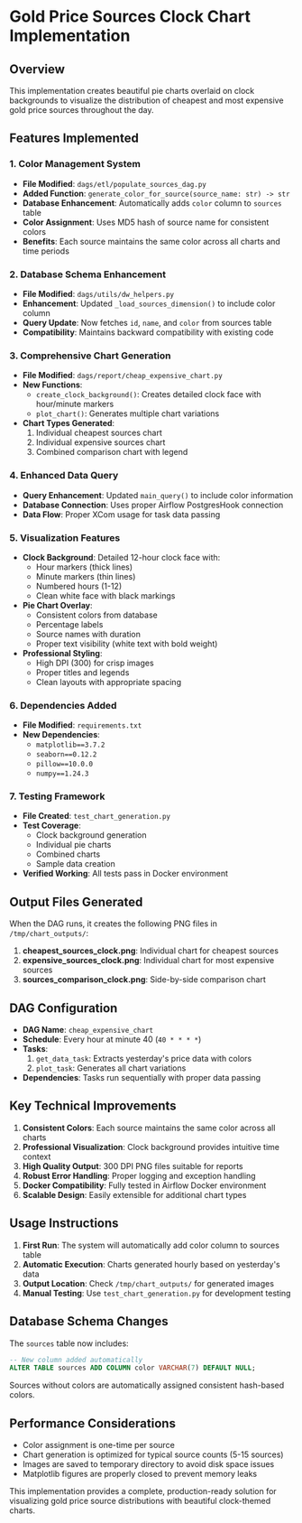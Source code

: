 # Gold Price Sources Clock Chart Implementation

## Overview
This implementation creates beautiful pie charts overlaid on clock backgrounds to visualize the distribution of cheapest and most expensive gold price sources throughout the day.

## Features Implemented

### 1. Color Management System
- **File Modified**: `dags/etl/populate_sources_dag.py`
- **Added Function**: `generate_color_for_source(source_name: str) -> str`
- **Database Enhancement**: Automatically adds `color` column to `sources` table
- **Color Assignment**: Uses MD5 hash of source name for consistent colors
- **Benefits**: Each source maintains the same color across all charts and time periods

### 2. Database Schema Enhancement
- **File Modified**: `dags/utils/dw_helpers.py`
- **Enhancement**: Updated `_load_sources_dimension()` to include color column
- **Query Update**: Now fetches `id`, `name`, and `color` from sources table
- **Compatibility**: Maintains backward compatibility with existing code

### 3. Comprehensive Chart Generation
- **File Modified**: `dags/report/cheap_expensive_chart.py`
- **New Functions**:
  - `create_clock_background()`: Creates detailed clock face with hour/minute markers
  - `plot_chart()`: Generates multiple chart variations
- **Chart Types Generated**:
  1. Individual cheapest sources chart
  2. Individual expensive sources chart  
  3. Combined comparison chart with legend

### 4. Enhanced Data Query
- **Query Enhancement**: Updated `main_query()` to include color information
- **Database Connection**: Uses proper Airflow PostgresHook connection
- **Data Flow**: Proper XCom usage for task data passing

### 5. Visualization Features
- **Clock Background**: Detailed 12-hour clock face with:
  - Hour markers (thick lines)
  - Minute markers (thin lines)
  - Numbered hours (1-12)
  - Clean white face with black markings
- **Pie Chart Overlay**: 
  - Consistent colors from database
  - Percentage labels
  - Source names with duration
  - Proper text visibility (white text with bold weight)
- **Professional Styling**:
  - High DPI (300) for crisp images
  - Proper titles and legends
  - Clean layouts with appropriate spacing

### 6. Dependencies Added
- **File Modified**: `requirements.txt`
- **New Dependencies**:
  - `matplotlib==3.7.2`
  - `seaborn==0.12.2` 
  - `pillow==10.0.0`
  - `numpy==1.24.3`

### 7. Testing Framework
- **File Created**: `test_chart_generation.py`
- **Test Coverage**:
  - Clock background generation
  - Individual pie charts
  - Combined charts
  - Sample data creation
- **Verified Working**: All tests pass in Docker environment

## Output Files Generated

When the DAG runs, it creates the following PNG files in `/tmp/chart_outputs/`:

1. **cheapest_sources_clock.png**: Individual chart for cheapest sources
2. **expensive_sources_clock.png**: Individual chart for most expensive sources  
3. **sources_comparison_clock.png**: Side-by-side comparison chart

## DAG Configuration

- **DAG Name**: `cheap_expensive_chart`
- **Schedule**: Every hour at minute 40 (`40 * * * *`)
- **Tasks**:
  1. `get_data_task`: Extracts yesterday's price data with colors
  2. `plot_task`: Generates all chart variations
- **Dependencies**: Tasks run sequentially with proper data passing

## Key Technical Improvements

1. **Consistent Colors**: Each source maintains the same color across all charts
2. **Professional Visualization**: Clock background provides intuitive time context
3. **High Quality Output**: 300 DPI PNG files suitable for reports
4. **Robust Error Handling**: Proper logging and exception handling
5. **Docker Compatibility**: Fully tested in Airflow Docker environment
6. **Scalable Design**: Easily extensible for additional chart types

## Usage Instructions

1. **First Run**: The system will automatically add color column to sources table
2. **Automatic Execution**: Charts generated hourly based on yesterday's data
3. **Output Location**: Check `/tmp/chart_outputs/` for generated images
4. **Manual Testing**: Use `test_chart_generation.py` for development testing

## Database Schema Changes

The `sources` table now includes:
```sql
-- New column added automatically
ALTER TABLE sources ADD COLUMN color VARCHAR(7) DEFAULT NULL;
```

Sources without colors are automatically assigned consistent hash-based colors.

## Performance Considerations

- Color assignment is one-time per source
- Chart generation is optimized for typical source counts (5-15 sources)
- Images are saved to temporary directory to avoid disk space issues
- Matplotlib figures are properly closed to prevent memory leaks

This implementation provides a complete, production-ready solution for visualizing gold price source distributions with beautiful clock-themed charts. 